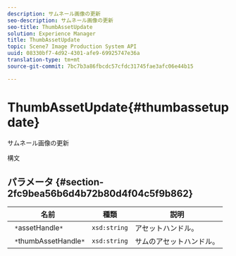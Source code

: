 ```yaml
---
description: サムネール画像の更新
seo-description: サムネール画像の更新
seo-title: ThumbAssetUpdate
solution: Experience Manager
title: ThumbAssetUpdate
topic: Scene7 Image Production System API
uuid: 08330bf7-4d92-4301-afe9-69925747e36a
translation-type: tm+mt
source-git-commit: 7bc7b3a86fbcdc57cfdc31745fae3afc06e44b15

---
```



# ThumbAssetUpdate{#thumbassetupdate}

サムネール画像の更新

構文

## パラメータ {#section-2fc9bea56b6d4b72b80d4f04c5f9b862}

| 名前 | 種類 | 説明 |
|---|---|---|
| ` *`assetHandle`*` | `xsd:string` | アセットハンドル。 |
| ` *`thumbAssetHandle`*` | `xsd:string` | サムのアセットハンドル。 |

